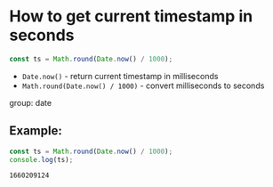 # How to get current timestamp in seconds

```js
const ts = Math.round(Date.now() / 1000);
```

- `Date.now()` - return current timestamp in milliseconds
- `Math.round(Date.now() / 1000)` - convert milliseconds to seconds

group: date

## Example: 
```js
const ts = Math.round(Date.now() / 1000);
console.log(ts);
```
```
1660209124

```

